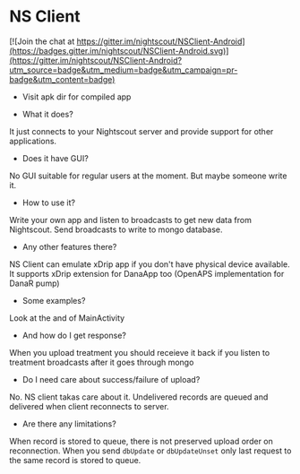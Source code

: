 NS Client
===========

[![Join the chat at https://gitter.im/nightscout/NSClient-Android](https://badges.gitter.im/nightscout/NSClient-Android.svg)](https://gitter.im/nightscout/NSClient-Android?utm_source=badge&utm_medium=badge&utm_campaign=pr-badge&utm_content=badge)

 - Visit apk dir for compiled app

 - What it does?
 
 It just connects to your Nightscout server and provide support for other applications.
 
 - Does it have GUI?
 
 No GUI suitable for regular users at the moment. But maybe someone write it.
 
 - How to use it?
 
 Write your own app and listen to broadcasts to get new data from Nightscout. Send broadcasts to write to mongo database.
 
 - Any other features there?
 
 NS Client can emulate xDrip app if you don't have physical device available. It supports xDrip extension for DanaApp too (OpenAPS implementation for DanaR pump)
 
 - Some examples?
 
 Look at the and of MainActivity
 
 - And how do I get response?
 
 When you upload treatment you should receieve it back if you listen to treatment broadcasts after it goes through mongo
 
 - Do I need care about success/failure of upload?
 
 No. NS client takas care about it. Undelivered records are queued and delivered when client reconnects to server.
  
 - Are there any limitations?
 
 When record is stored to queue, there is not preserved upload order on reconnection. When you send `dbUpdate` or `dbUpdateUnset` only last request 
 to the same record is stored to queue.
